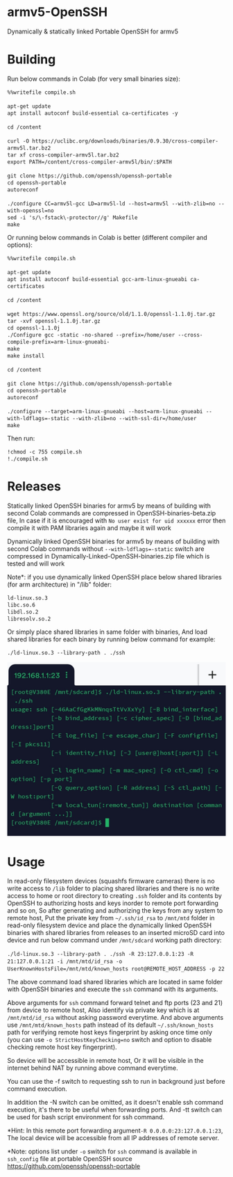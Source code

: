# armv5-OpenSSH
Dynamically & statically linked Portable OpenSSH for armv5

# Building

Run below commands in Colab (for very small binaries size):

```
%%writefile compile.sh

apt-get update
apt install autoconf build-essential ca-certificates -y

cd /content

curl -O https://uclibc.org/downloads/binaries/0.9.30/cross-compiler-armv5l.tar.bz2
tar xf cross-compiler-armv5l.tar.bz2
export PATH=/content/cross-compiler-armv5l/bin/:$PATH

git clone https://github.com/openssh/openssh-portable
cd openssh-portable
autoreconf

./configure CC=armv5l-gcc LD=armv5l-ld --host=armv5l --with-zlib=no --with-openssl=no
sed -i 's/\-fstack\-protector//g' Makefile
make
```

Or running below commands in Colab is better (different compiler and options):

```
%%writefile compile.sh

apt-get update
apt install autoconf build-essential gcc-arm-linux-gnueabi ca-certificates

cd /content

wget https://www.openssl.org/source/old/1.1.0/openssl-1.1.0j.tar.gz
tar -xvf openssl-1.1.0j.tar.gz
cd openssl-1.1.0j
./Configure gcc -static -no-shared --prefix=/home/user --cross-compile-prefix=arm-linux-gnueabi-
make
make install

cd /content

git clone https://github.com/openssh/openssh-portable
cd openssh-portable
autoreconf

./configure --target=arm-linux-gnueabi --host=arm-linux-gnueabi --with-ldflags=-static --with-zlib=no --with-ssl-dir=/home/user
make
```

Then run:

```
!chmod -c 755 compile.sh
!./compile.sh
```

# Releases

Statically linked OpenSSH binaries for armv5 by means of building with second Colab commands are compressed in OpenSSH-binaries-beta.zip file, In case if it is encouraged with `No user exist for uid xxxxxx` error then compile it with PAM libraries again and maybe it will work

Dynamically linked OpenSSH binaries for armv5 by means of building with second Colab commands without `--with-ldflags=-static` switch are compressed in Dynamically-Linked-OpenSSH-binaries.zip file which is tested and will work 

Note*: if you use dynamically linked OpenSSH place below shared libraries (for arm architecture) in "/lib" folder:

```
ld-linux.so.3
libc.so.6
libdl.so.2
libresolv.so.2
```

Or simply place shared libraries in same folder with binaries, And load shared libraries for each binary by running below command for example:
```
./ld-linux.so.3 --library-path . ./ssh
```

![image](https://github.com/marzban2030/armv5-OpenSSH/raw/main/Screenshot.jpg)

# Usage 

In read-only filesystem devices (squashfs firmware cameras) there is no write access to `/lib` folder to placing shared libraries and there is no write access to home or root directory to creating `.ssh` folder and its contents by OpenSSH to authorizing hosts and keys inorder to remote port forwarding and so on, So after generating and authorizing the keys from any system to remote host, Put the private key from `~/.ssh/id_rsa` to `/mnt/mtd` folder in read-only filesystem device and place the dynamically linked OpenSSH binaries with shared libraries from releases to an inserted microSD card into device and run below command under `/mnt/sdcard` working path directory:

`./ld-linux.so.3 --library-path . ./ssh -R 23:127.0.0.1:23 -R 21:127.0.0.1:21 -i /mnt/mtd/id_rsa -o UserKnownHostsFile=/mnt/mtd/known_hosts root@REMOTE_HOST_ADDRESS -p 22`

The above command load shared libraries which are located in same folder with OpenSSH binaries and execute the `ssh` command with its arguments. 

Above arguments for `ssh` command forward telnet and ftp ports (23 and 21) from device to remote host, Also identify via private key which is at `/mnt/mtd/id_rsa` without asking password everytime. And above arguments use `/mnt/mtd/known_hosts` path instead of its default `~/.ssh/known_hosts` path for verifying remote host keys fingerprint by asking once time only (you can use `-o StrictHostKeyChecking=no` switch and option to disable checking remote host key fingerprint).

So device will be accessible in remote host, Or it will be visible in the internet behind NAT by running above command everytime.

You can use the -f switch to requesting ssh to run in background just before command execution.

In addition the -N switch can be omitted, as it doesn't enable ssh command execution, it's there to be useful when forwarding ports. And -tt switch can be used for bash script environment for ssh command.

*Hint: In this remote port forwarding argument`-R 0.0.0.0:23:127.0.0.1:23`, The local device will be accessible from all IP addresses of remote server.

*Note: options list under `-o` switch for `ssh` command is available in `ssh_config` file at portable OpenSSH source https://github.com/openssh/openssh-portable
